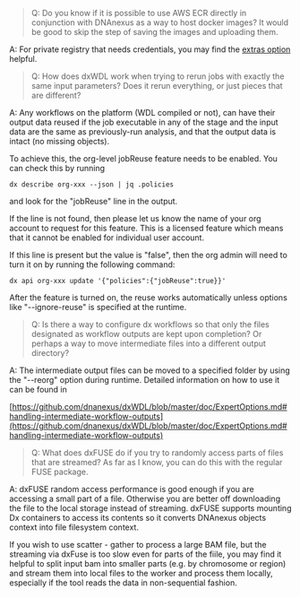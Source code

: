 > Q: Do you know if it is possible to use AWS ECR directly in conjunction with DNAnexus as a way to host docker images? It would be good to skip the step of saving the images and uploading them.

A: For private registry that needs credentials, you may find the [extras option](https://github.com/dnanexus/dxWDL/blob/master/doc/ExpertOptions.md#private-registries) helpful.

> Q: How does dxWDL work when trying to rerun jobs with exactly the same input parameters? Does it rerun everything, or just pieces that are different?

A: Any workflows on the platform (WDL compiled or not), can have their output data reused if the job executable in any of the stage and the input data are the same as previously-run analysis, and that the output data is intact (no missing objects).

To achieve this, the org-level jobReuse feature needs to be enabled. You can check this by running

`dx describe org-xxx --json | jq .policies`

and look for the "jobReuse" line in the output.

If the line is not found, then please let us know the name of your org account to request for this feature. This is a licensed feature which means that it cannot be enabled for individual user account.

If this line is present but the value is "false", then the org admin will need to turn it on by running the following command:

`dx api org-xxx update '{"policies":{"jobReuse":true}}'`

After the feature is turned on, the reuse works automatically unless options like "--ignore-reuse" is specified at the runtime.

> Q: Is there a way to configure dx workflows so that only the files designated as workflow outputs are kept upon completion? Or perhaps a way to move intermediate files into a different output directory?

A: The intermediate output files can be moved to a specified folder by using the "--reorg" option during runtime. Detailed information on how to use it can be found in

[https://github.com/dnanexus/dxWDL/blob/master/doc/ExpertOptions.md#handling-intermediate-workflow-outputs](https://github.com/dnanexus/dxWDL/blob/master/doc/ExpertOptions.md#handling-intermediate-workflow-outputs)

> Q: What does dxFUSE do if you try to randomly access parts of files that are streamed? As far as I know, you can do this with the regular FUSE package.

A: dxFUSE random access performance is good enough if you are accessing a small part of a file. Otherwise you are better off downloading the file to the local storage instead of streaming. dxFUSE supports mounting Dx containers to access its contents so it converts DNAnexus objects context into file filesystem context.

If you wish to use scatter - gather to process a large BAM file, but the streaming via dxFuse is too slow even for parts of the fiile, you may find it helpful to split input bam into smaller parts (e.g. by chromosome or region) and stream them into local files to the worker and process them locally, especially if the tool reads the data in non-sequential fashion.

